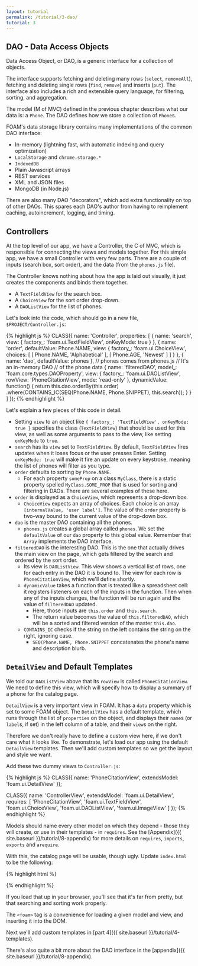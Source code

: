 ```yaml
---
layout: tutorial
permalink: /tutorial/3-dao/
tutorial: 3
---
```


## DAO - Data Access Objects

Data Access Object, or DAO, is a generic interface for a collection of objects.

The interface supports fetching and deleting many rows (`select`, `removeAll`),
fetching and deleting single rows (`find`, `remove`) and inserts (`put`). The
interface also includes a rich and extensible query language, for filtering,
sorting, and aggregation.

The model (M of MVC) defined in the previous chapter describes what our data is:
a `Phone`. The DAO defines how we store a collection of `Phone`s.

FOAM's data storage library contains many implementations of the common DAO
interface:
- In-memory (lightning fast, with automatic indexing and query optimization)
- `LocalStorage` and `chrome.storage.*`
- `IndexedDB`
- Plain Javascript arrays
- REST services
- XML and JSON files
- MongoDB (in Node.js)

There are also many DAO "decorators", which add extra functionality on top of
other DAOs. This spares each DAO's author from having to reimplement caching,
autoincrement, logging, and timing.

## Controllers

At the top level of our app, we have a Controller, the C of MVC, which is responsible for connecting the views and models together. For this simple app, we have a small Controller with very few parts. There are a couple of inputs (search box, sort order), and the data (from the `phones.js` file).

The Controller knows nothing about how the app is laid out visually, it just creates the components and binds them together.

- A `TextFieldView` for the search box.
- A `ChoiceView` for the sort order drop-down.
- A `DAOListView` for the list of phones.

Let's look into the code, which should go in a new file, `$PROJECT/Controller.js`:

{% highlight js %}
CLASS({
  name: 'Controller',
  properties: [
    {
      name: 'search',
      view: { factory_: 'foam.ui.TextFieldView', onKeyMode: true }
    },
    {
      name: 'order',
      defaultValue: Phone.NAME,
      view: { factory_: 'foam.ui.ChoiceView', choices: [
        [ Phone.NAME, 'Alphabetical' ],
        [ Phone.AGE,  'Newest' ]
      ] }
    },
    { name: 'dao', defaultValue: phones },    // phones comes from phones.js
                                              // It's an in-memory DAO
                                              // of the phone data
    {
      name: 'filteredDAO',
      model_: 'foam.core.types.DAOProperty',
      view: {
        factory_: 'foam.ui.DAOListView',
        rowView: 'PhoneCitationView',
        mode: 'read-only'
      },
      dynamicValue: function() {
        return this.dao.orderBy(this.order)
            .where(CONTAINS_IC(SEQ(Phone.NAME, Phone.SNIPPET), this.search));
      }
    }
  ]
});
{% endhighlight %}

Let's explain a few pieces of this code in detail.

- Setting `view` to an object like
  `{ factory_: 'TextFieldView', onKeyMode: true }` specifies the class
  (`TextFieldView`) that should be used for this view, as well as some arguments
  to pass to the view, like setting `onKeyMode` to `true`.
- `search` has its `view` set to `TextFieldView`. By default, `TextFieldView`
  fires updates when it loses focus or the user presses Enter. Setting
  `onKeyMode: true` will make it fire an update on every keystroke, meaning the
  list of phones will filter as you type.
- `order` defaults to sorting by `Phone.NAME`.
    - For each property `someProp` on a class `MyClass`, there is a static
    property spelled `MyClass.SOME_PROP` that is used for sorting and filtering
    in DAOs. There are several examples of these here.
- `order` is displayed as a `ChoiceView`, which represents a drop-down box.
    - `ChoiceView` expects an array of choices. Each choice is an array
      `[internalValue, 'user label']`. The value of the `order` property is
      two-way bound to the current value of the drop-down box.
- `dao` is the master DAO containing all the phones.
    - `phones.js` creates a global array called `phones`. We set the
    `defaultValue` of our `dao` property to this global value. Remember that
    `Array` implements the DAO interface.
- `filteredDAO` is the interesting DAO. This is the one that actually drives the
  main view on the page, which gets filtered by the search and ordered by the
  sort order.
    - Its view is `DAOListView`. This view shows a vertical list of rows, one
      for each entry in the DAO it is bound to. The view for each row is
      `PhoneCitationView`, which we'll define shortly.
    - `dynamicValue` takes a function that is treated like a spreadsheet cell:
      it registers listeners on each of the inputs in the function. Then when
      any of the inputs changes, the function will be run again and the value of
      `filteredDAO` updated.
        - Here, those inputs are `this.order` and `this.search`.
        - The return value becomes the value of `this.filteredDAO`, which will
          be a sorted and filtered version of the master `this.dao`.
    - `CONTAINS_IC` checks if the string on the left contains the string on the
      right, ignoring case.
      - `SEQ(Phone.NAME, Phone.SNIPPET` concatenates the phone's name and
        description blurb.


## `DetailView` and Default Templates

We told our `DAOListView` above that its `rowView` is called
`PhoneCitationView`. We need to define this view, which will specify how to
display a summary of a phone for the catalog page.

`DetailView` is a very important view in FOAM. It has a `data` property which is
set to some FOAM object. The `DetailView` has a default template, which runs
through the list of `properties` on the object, and displays their
`name`s (or `label`s, if set) in the left column of a table, and their `view`s
on the right.

Therefore we don't really have to define a custom view here, if we don't care
what it looks like. To demonstrate, let's load our app using the default
`DetailView` templates. Then we'll add custom templates so we get the layout and
style we want.

Add these two dummy views to `Controller.js`:

{% highlight js %}
CLASS({
  name: 'PhoneCitationView',
  extendsModel: 'foam.ui.DetailView'
});

CLASS({
  name: 'ControllerView',
  extendsModel: 'foam.ui.DetailView',
  requires: [
    'PhoneCitationView',
    'foam.ui.TextFieldView',
    'foam.ui.ChoiceView',
    'foam.ui.DAOListView',
    'foam.ui.ImageView'
  ]
});
{% endhighlight %}

Models should name every other model on which they depend - those they will
create, or use in their templates - in `requires`. See the
[Appendix]({{ site.baseurl }}/tutorial/8-appendix) for more details on
`requires`, `imports`, `exports` and `arequire`.

With this, the catalog page will be usable, though ugly. Update `index.html` to be the following:

{% highlight html %}
<html>
  <head>
    <script src="foam/core/bootFOAM.js"></script>
    <link rel="stylesheet" href="foam/core/foam.css" />
    <script src="Phone.js"></script>
    <script src="phones.js"></script>
    <script src="Controller.js"></script>
  </head>
  <body>
    <foam id="cat" model="Controller" view="ControllerView"></foam>
  </body>
</html>
{% endhighlight %}

If you load that up in your browser, you'll see that it's far from pretty, but
that searching and sorting work properly.

The `<foam>` tag is a convenience for loading a given model and view, and
inserting it into the DOM.

Next we'll add custom templates in
[part 4]({{ site.baseurl }}/tutorial/4-templates).

There's also quite a bit more about the DAO interface in the
[appendix]({{ site.baseurl }}/tutorial/8-appendix).

